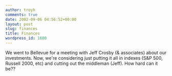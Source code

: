 ```yaml
---
author: troyh
comments: true
date: 2002-09-06 04:56:52+00:00
layout: post
slug: finances
title: Finances
wordpress_id: 1600
---
```


We went to Bellevue for a meeting with Jeff Crosby (& associates) about our investments. Now, we're considering just putting it all in indexes (S&P 500, Russell 2000, etc) and cutting out the middleman (Jeff). How hard can it be??
